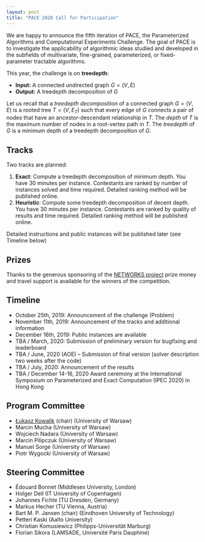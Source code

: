```yaml
---
layout: post
title: "PACE 2020 Call for Participation"
---
```


We are happy to announce the fifth iteration of PACE, the Parameterized Algorithms and Computational Experiments Challenge. The goal of PACE is to investigate the applicability of algorithmic ideas studied and developed in the subfields of multivariate, fine-grained, parameterized, or fixed-parameter tractable algorithms. 

This year, the challenge is on **treedepth**:

- **Input:**  A connected undirected graph $G=(V,E)$
- **Output:**  A treedepth decomposition of $G$

Let us recall that a *treedepth decomposition* of a connected graph $G=(V,E)$ is a rooted tree $T=(V,E_T)$ such that every edge of $G$ connects a pair of nodes that have an ancestor-descendant relationship in $T$. The *depth* of $T$ is the maximum number of nodes in a root-vertex path in $T$. The *treedepth* of $G$ is a minimum depth of a treedepth decomposition of $G$.

## Tracks

Two tracks are planned:

 1. **Exact**: Compute a treedepth decomposition of minimum depth. You have 30 minutes per instance.  Contestants are ranked by number of instances solved and time required. Detailed ranking method will be published online.
 2.  **Heuristic**: Compute some treedepth decomposition of decent depth. You have 30 minutes per instance. Contestants are ranked by quality of results and time required. Detailed ranking method will be published online.

Detailed instructions and public instances will be published later (see Timeline below)

## Prizes
Thanks to the generous sponsoring of the [NETWORKS project](http://thenetworkcenter.nl/) prize money and travel support is available for the winners of the competition.

## Timeline

- October 25th, 2019: Announcement of the challenge (Problem)  
- November 11th, 2019: Announcement of the tracks and additional information 
- December 16th, 2019: Public instances are available  
- TBA / March, 2020: Submission of preliminary version for bugfixing and leaderboard
- TBA / June, 2020 (AOE) – Submission of final version (solver description two weeks after the code)  
- TBA / July, 2020: Announcement of the results  
- TBA / December 14-16, 2020 Award ceremony at the International Symposium on Parameterized and Exact Computation (IPEC 2020) in Hong Kong


## Program Committee

- [Łukasz Kowalik](mailto:kowalik@mimuw.edu.pl) (chair) (University of Warsaw)
- Marcin Mucha (University of Warsaw)
- Wojciech Nadara (University of Warsaw)
- Marcin Pilipczuk (University of Warsaw)
- Manuel Sorge (University of Warsaw)
- Piotr Wygocki (University of Warsaw)

## Steering Committee

- Édouard Bonnet (Middlesex University, London)
- Holger Dell (IT University of Copenhagen)
- Johannes Fichte (TU Dresden, Germany)
- Markus Hecher (TU Vienna, Austria)
- Bart M. P. Jansen (chair) (Eindhoven University of Technology)
- Petteri Kaski (Aalto University)
- Christian Komusiewicz (Philipps-Universität Marburg)
- Florian Sikora (LAMSADE, Université Paris Dauphine)



